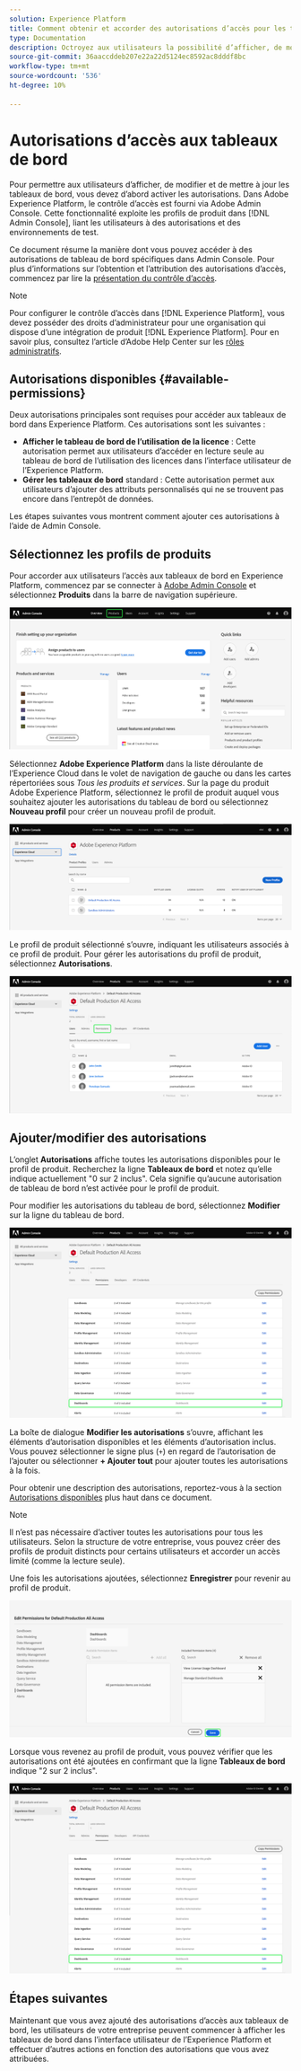 ```yaml
---
solution: Experience Platform
title: Comment obtenir et accorder des autorisations d’accès pour les tableaux de bord Experience Platform
type: Documentation
description: Octroyez aux utilisateurs la possibilité d’afficher, de modifier et de mettre à jour les tableaux de bord Experience Platform à l’aide de Adobe Admin Console.
source-git-commit: 36aaccddeb207e22a22d5124ec8592ac8dddf8bc
workflow-type: tm+mt
source-wordcount: '536'
ht-degree: 10%

---
```



# Autorisations d’accès aux tableaux de bord

Pour permettre aux utilisateurs d’afficher, de modifier et de mettre à jour les tableaux de bord, vous devez d’abord activer les autorisations. Dans Adobe Experience Platform, le contrôle d’accès est fourni via Adobe Admin Console. Cette fonctionnalité exploite les profils de produit dans [!DNL Admin Console], liant les utilisateurs à des autorisations et des environnements de test.

Ce document résume la manière dont vous pouvez accéder à des autorisations de tableau de bord spécifiques dans Admin Console. Pour plus d’informations sur l’obtention et l’attribution des autorisations d’accès, commencez par lire la [présentation du contrôle d’accès](../access-control/home.md).

>[!NOTE]
>
>Pour configurer le contrôle dʼaccès dans [!DNL Experience Platform], vous devez posséder des droits dʼadministrateur pour une organisation qui dispose dʼune intégration de produit [!DNL Experience Platform]. Pour en savoir plus, consultez l’article d’Adobe Help Center sur les [rôles administratifs](https://helpx.adobe.com/fr/enterprise/using/admin-roles.html).

## Autorisations disponibles {#available-permissions}

Deux autorisations principales sont requises pour accéder aux tableaux de bord dans Experience Platform. Ces autorisations sont les suivantes :

* **Afficher le tableau de bord de l’utilisation de la licence** : Cette autorisation permet aux utilisateurs d’accéder en lecture seule au tableau de bord de l’utilisation des licences dans l’interface utilisateur de l’Experience Platform.
* **Gérer les tableaux de bord** standard : Cette autorisation permet aux utilisateurs d’ajouter des attributs personnalisés qui ne se trouvent pas encore dans l’entrepôt de données.

Les étapes suivantes vous montrent comment ajouter ces autorisations à l’aide de Admin Console.

## Sélectionnez les profils de produits

Pour accorder aux utilisateurs l’accès aux tableaux de bord en Experience Platform, commencez par se connecter à [Adobe Admin Console](https://adminconsole.adobe.com) et sélectionnez **Produits** dans la barre de navigation supérieure.

![](images/admin-console/admin-console-overview.png)

Sélectionnez **Adobe Experience Platform** dans la liste déroulante de l’Experience Cloud dans le volet de navigation de gauche ou dans les cartes répertoriées sous *Tous les produits et services*. Sur la page du produit Adobe Experience Platform, sélectionnez le profil de produit auquel vous souhaitez ajouter les autorisations du tableau de bord ou sélectionnez **Nouveau profil** pour créer un nouveau profil de produit.

![](images/admin-console/products.png)

Le profil de produit sélectionné s’ouvre, indiquant les utilisateurs associés à ce profil de produit. Pour gérer les autorisations du profil de produit, sélectionnez **Autorisations**.

![](images/admin-console/product-users.png)

## Ajouter/modifier des autorisations

L’onglet **Autorisations** affiche toutes les autorisations disponibles pour le profil de produit. Recherchez la ligne **Tableaux de bord** et notez qu’elle indique actuellement &quot;0 sur 2 inclus&quot;. Cela signifie qu’aucune autorisation de tableau de bord n’est activée pour le profil de produit.

Pour modifier les autorisations du tableau de bord, sélectionnez **Modifier** sur la ligne du tableau de bord.

![](images/admin-console/product-permissions.png)

La boîte de dialogue **Modifier les autorisations** s’ouvre, affichant les éléments d’autorisation disponibles et les éléments d’autorisation inclus. Vous pouvez sélectionner le signe plus (`+`) en regard de l’autorisation de l’ajouter ou sélectionner **+ Ajouter tout** pour ajouter toutes les autorisations à la fois.

Pour obtenir une description des autorisations, reportez-vous à la section [Autorisations disponibles](#available-permissions) plus haut dans ce document.

>[!NOTE]
>
>Il n’est pas nécessaire d’activer toutes les autorisations pour tous les utilisateurs. Selon la structure de votre entreprise, vous pouvez créer des profils de produit distincts pour certains utilisateurs et accorder un accès limité (comme la lecture seule).

Une fois les autorisations ajoutées, sélectionnez **Enregistrer** pour revenir au profil de produit.

![](images/admin-console/dashboard-permissions.png)

Lorsque vous revenez au profil de produit, vous pouvez vérifier que les autorisations ont été ajoutées en confirmant que la ligne **Tableaux de bord** indique &quot;2 sur 2 inclus&quot;.

![](images/admin-console/product-permissions-included.png)

## Étapes suivantes

Maintenant que vous avez ajouté des autorisations d’accès aux tableaux de bord, les utilisateurs de votre entreprise peuvent commencer à afficher les tableaux de bord dans l’interface utilisateur de l’Experience Platform et effectuer d’autres actions en fonction des autorisations que vous avez attribuées.